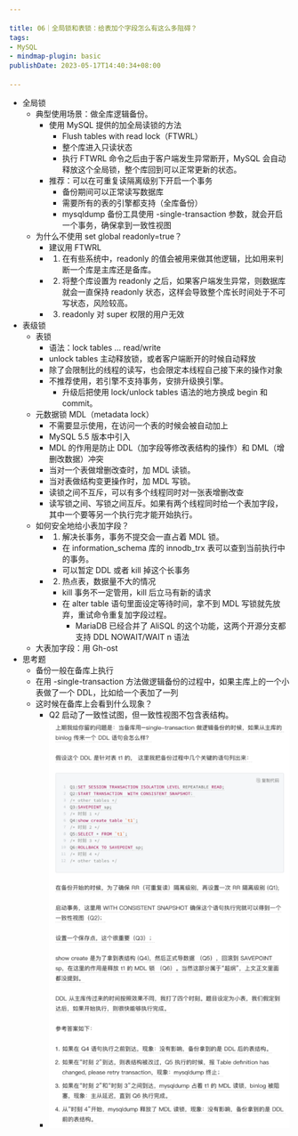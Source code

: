 ```yaml
---

title: 06｜全局锁和表锁：给表加个字段怎么有这么多阻碍？
tags:
- MySQL
- mindmap-plugin: basic
publishDate: 2023-05-17T14:40:34+08:00

---
```


- 全局锁
  - 典型使用场景：做全库逻辑备份。
    - 使用 MySQL 提供的加全局读锁的方法
      - Flush tables with read lock（FTWRL）
      - 整个库进入只读状态
      - 执行 FTWRL 命令之后由于客户端发生异常断开，MySQL 会自动释放这个全局锁，整个库回到可以正常更新的状态。
    - 推荐：可以在可重复读隔离级别下开启一个事务
      - 备份期间可以正常读写数据库
      - 需要所有的表的引擎都支持（全库备份）
      - mysqldump 备份工具使用 -single-transaction 参数，就会开启一个事务，确保拿到一致性视图
  - 为什么不使用 set global readonly=true？
    - 建议用 FTWRL
    - 1. 在有些系统中，readonly 的值会被用来做其他逻辑，比如用来判断一个库是主库还是备库。
    - 2. 将整个库设置为 readonly 之后，如果客户端发生异常，则数据库就会一直保持 readonly 状态，这样会导致整个库长时间处于不可写状态，风险较高。
    - 3. readonly 对 super 权限的用户无效
- 表级锁
  - 表锁
    - 语法：lock tables … read/write
    - unlock tables 主动释放锁，或者客户端断开的时候自动释放
    - 除了会限制比的线程的读写，也会限定本线程自己接下来的操作对象
    - 不推荐使用，若引擎不支持事务，安排升级换引擎。
      - 升级后把使用 lock/unlock tables 语法的地方换成 begin 和 commit。
  - 元数据锁 MDL（metadata lock）
    - 不需要显示使用，在访问一个表的时候会被自动加上
    - MySQL 5.5 版本中引入
    - MDL 的作用是防止 DDL（加字段等修改表结构的操作）和 DML（增删改数据）冲突
    - 当对一个表做增删改查时，加 MDL 读锁。
    - 当对表做结构变更操作时，加 MDL 写锁。
    - 读锁之间不互斥，可以有多个线程同时对一张表增删改查
    - 读写锁之间、写锁之间互斥。如果有两个线程同时给一个表加字段，其中一个要等另一个执行完才能开始执行。
  - 如何安全地给小表加字段？
    - 1. 解决长事务，事务不提交会一直占着 MDL 锁。
      - 在 information_schema 库的 innodb_trx 表可以查到当前执行中的事务。
      - 可以暂定 DDL 或者 kill 掉这个长事务
    - 2. 热点表，数据量不大的情况
      - kill 事务不一定管用，kill 后立马有新的请求
      - 在 alter table 语句里面设定等待时间，拿不到 MDL 写锁就先放弃，重试命令重复加字段过程。
        - MariaDB 已经合并了 AliSQL 的这个功能，这两个开源分支都支持 DDL NOWAIT/WAIT n 语法
  - 大表加字段：用 Gh-ost
- 思考题
  - 备份一般在备库上执行
  - 在用 -single-transaction 方法做逻辑备份的过程中，如果主库上的一个小表做了一个 DDL，比如给一个表加了一列
  - 这时候在备库上会看到什么现象？
    - Q2 启动了一致性试图，但一致性视图不包含表结构。
    - ![image.png](https://raw.githubusercontent.com/11ze/static/main/images/mysql45-06-1.png)
